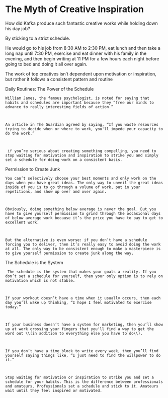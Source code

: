 # The Myth of Creative Inspiration

How did Kafka produce such fantastic creative works while holding down his day job?



By sticking to a strict schedule.



He would go to his job from 8:30 AM to 2:30 PM, eat lunch and then take a long nap until 7:30 PM, exercise and eat dinner with his family in the evening, and then begin writing at 11 PM for a few hours each night before going to bed and doing it all over again.



The work of top creatives isn’t dependent upon motivation or inspiration, but rather it follows a consistent pattern and routine



Daily Routines: The Power of the Schedule



    William James, the famous psychologist, is noted for saying that habits and schedules are important because they “free our minds to advance to really interesting fields of action.”



    An article in The Guardian agreed by saying, “If you waste resources trying to decide when or where to work, you'll impede your capacity to do the work.”



     if you’re serious about creating something compelling, you need to stop waiting for motivation and inspiration to strike you and simply set a schedule for doing work on a consistent basis.



Permission to Create Junk



    You can’t selectively choose your best moments and only work on the days when you have great ideas. The only way to unveil the great ideas inside of you is to go through a volume of work, put in your repetitions, and show up over and over again.



    Obviously, doing something below average is never the goal. But you have to give yourself permission to grind through the occasional days of below average work because it’s the price you have to pay to get to excellent work.



    But the alternative is even worse: if you don’t have a schedule forcing you to deliver, then it’s really easy to avoid doing the work at all. The only way to be consistent enough to make a masterpiece is to give yourself permission to create junk along the way.



The Schedule is the System



     The schedule is the system that makes your goals a reality. If you don’t set a schedule for yourself, then your only option is to rely on motivation which is not stable.



    If your workout doesn’t have a time when it usually occurs, then each day you’ll wake up thinking, “I hope I feel motivated to exercise today.”



    If your business doesn’t have a system for marketing, then you’ll show up at work crossing your fingers that you'll find a way to get the word out \\(in addition to everything else you have to do\\).



    If you don’t have a time block to write every week, then you’ll find yourself saying things like, “I just need to find the willpower to do it.”



    Stop waiting for motivation or inspiration to strike you and set a schedule for your habits. This is the difference between professionals and amateurs. Professionals set a schedule and stick to it. Amateurs wait until they feel inspired or motivated.




